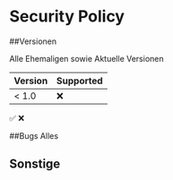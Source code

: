 # Security Policy

##Versionen

Alle Ehemaligen sowie Aktuelle Versionen

| Version | Supported          |
| ------- | ------------------ |
| < 1.0   | :x:                |
:white_check_mark:  :x:

##Bugs
Alles
## Sonstige
